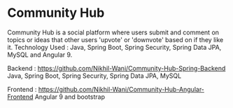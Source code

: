 # Community Hub

Community Hub is a social platform where users submit and comment on topics or ideas that other users 'upvote' or 'downvote' based on if they like it.
Technology Used : Java, Spring Boot, Spring Security, Spring Data JPA, MySQL and Angular 9.

Backend : https://github.com/Nikhil-Wani/Community-Hub-Spring-Backend    Java, Spring Boot, Spring Security, Spring Data JPA, MySQL

Frontend : https://github.com/Nikhil-Wani/Community-Hub-Angular-Frontend  Angular 9 and bootstrap
